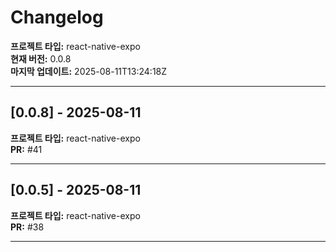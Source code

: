 # Changelog

**프로젝트 타입:** react-native-expo  
**현재 버전:** 0.0.8  
**마지막 업데이트:** 2025-08-11T13:24:18Z  

---

## [0.0.8] - 2025-08-11

**프로젝트 타입:** react-native-expo  
**PR:** #41  

---

## [0.0.5] - 2025-08-11

**프로젝트 타입:** react-native-expo  
**PR:** #38  

---

